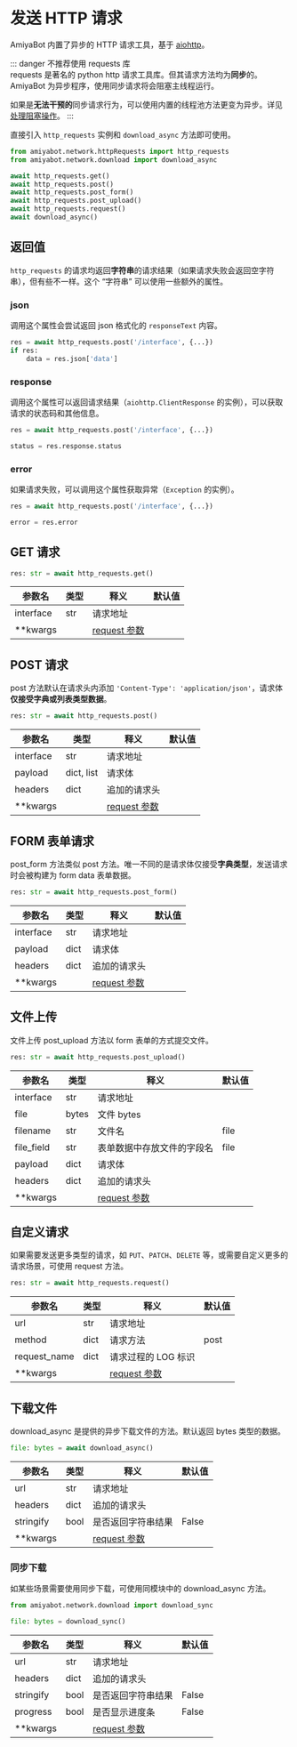 # 发送 HTTP 请求

AmiyaBot 内置了异步的 HTTP 请求工具，基于 [aiohttp](https://github.com/aio-libs/aiohttp)。

::: danger 不推荐使用 requests 库<br>
requests 是著名的 python http 请求工具库。但其请求方法均为**同步**的。AmiyaBot 为异步程序，使用同步请求将会阻塞主线程运行。

如果是**无法干预的**同步请求行为，可以使用内置的线程池方法更变为异步。详见 [处理阻塞操作](/develop/advanced/blockingIO)。
:::

直接引入 `http_requests` 实例和 `download_async` 方法即可使用。

```python
from amiyabot.network.httpRequests import http_requests
from amiyabot.network.download import download_async

await http_requests.get()
await http_requests.post()
await http_requests.post_form()
await http_requests.post_upload()
await http_requests.request()
await download_async()
```

## 返回值

`http_requests` 的请求均返回**字符串**的请求结果（如果请求失败会返回空字符串），但有些不一样。这个 “字符串” 可以使用一些额外的属性。

### json

调用这个属性会尝试返回 json 格式化的 `responseText` 内容。

```python
res = await http_requests.post('/interface', {...})
if res:
    data = res.json['data']
```

### response

调用这个属性可以返回请求结果（`aiohttp.ClientResponse` 的实例），可以获取请求的状态码和其他信息。

```python
res = await http_requests.post('/interface', {...})

status = res.response.status
```

### error

如果请求失败，可以调用这个属性获取异常（`Exception` 的实例）。

```python
res = await http_requests.post('/interface', {...})

error = res.error
```

## GET 请求

```python
res: str = await http_requests.get()
```

| 参数名       | 类型  | 释义                                                                                   | 默认值 |
|-----------|-----|--------------------------------------------------------------------------------------|-----|
| interface | str | 请求地址                                                                                 |     |
| **kwargs  |     | [request 参数](https://github.com/aio-libs/aiohttp/blob/master/aiohttp/client.py#L316) |     |

## POST 请求

post 方法默认在请求头内添加 `'Content-Type': 'application/json'`，请求体**仅接受字典或列表类型数据**。

```python
res: str = await http_requests.post()
```

| 参数名       | 类型         | 释义                                                                                   | 默认值 |
|-----------|------------|--------------------------------------------------------------------------------------|-----|
| interface | str        | 请求地址                                                                                 |     |
| payload   | dict, list | 请求体                                                                                  |     |
| headers   | dict       | 追加的请求头                                                                               |     |
| **kwargs  |            | [request 参数](https://github.com/aio-libs/aiohttp/blob/master/aiohttp/client.py#L316) |     |

## FORM 表单请求

post_form 方法类似 post 方法。唯一不同的是请求体仅接受**字典类型**，发送请求时会被构建为 form data 表单数据。

```python
res: str = await http_requests.post_form()
```

| 参数名       | 类型   | 释义                                                                                   | 默认值 |
|-----------|------|--------------------------------------------------------------------------------------|-----|
| interface | str  | 请求地址                                                                                 |     |
| payload   | dict | 请求体                                                                                  |     |
| headers   | dict | 追加的请求头                                                                               |     |
| **kwargs  |      | [request 参数](https://github.com/aio-libs/aiohttp/blob/master/aiohttp/client.py#L316) |     |

## 文件上传

文件上传 post_upload 方法以 form 表单的方式提交文件。

```python
res: str = await http_requests.post_upload()
```

| 参数名        | 类型    | 释义                                                                                   | 默认值  |
|------------|-------|--------------------------------------------------------------------------------------|------|
| interface  | str   | 请求地址                                                                                 |      |
| file       | bytes | 文件 bytes                                                                             |      |
| filename   | str   | 文件名                                                                                  | file |
| file_field | str   | 表单数据中存放文件的字段名                                                                        | file |
| payload    | dict  | 请求体                                                                                  |      |
| headers    | dict  | 追加的请求头                                                                               |      |
| **kwargs   |       | [request 参数](https://github.com/aio-libs/aiohttp/blob/master/aiohttp/client.py#L316) |      |

## 自定义请求

如果需要发送更多类型的请求，如 `PUT`、`PATCH`、`DELETE` 等，或需要自定义更多的请求场景，可使用 request 方法。

```python
res: str = await http_requests.request()
```

| 参数名          | 类型   | 释义                                                                                   | 默认值  |
|--------------|------|--------------------------------------------------------------------------------------|------|
| url          | str  | 请求地址                                                                                 |      |
| method       | dict | 请求方法                                                                                 | post |
| request_name | dict | 请求过程的 LOG 标识                                                                         |      |
| **kwargs     |      | [request 参数](https://github.com/aio-libs/aiohttp/blob/master/aiohttp/client.py#L316) |      |

## 下载文件

download_async 是提供的异步下载文件的方法。默认返回 bytes 类型的数据。

```python
file: bytes = await download_async()
```

| 参数名       | 类型   | 释义                                                                                   | 默认值   |
|-----------|------|--------------------------------------------------------------------------------------|-------|
| url       | str  | 请求地址                                                                                 |       |
| headers   | dict | 追加的请求头                                                                               |       |
| stringify | bool | 是否返回字符串结果                                                                            | False |
| **kwargs  |      | [request 参数](https://github.com/aio-libs/aiohttp/blob/master/aiohttp/client.py#L316) |       |

### 同步下载

如某些场景需要使用同步下载，可使用同模块中的 download_async 方法。

```python
from amiyabot.network.download import download_sync

file: bytes = download_sync()
```

| 参数名       | 类型   | 释义                                                                          | 默认值   |
|-----------|------|-----------------------------------------------------------------------------|-------|
| url       | str  | 请求地址                                                                        |       |
| headers   | dict | 追加的请求头                                                                      |       |
| stringify | bool | 是否返回字符串结果                                                                   | False |
| progress  | bool | 是否显示进度条                                                                     | False |
| **kwargs  |      | [request 参数](https://github.com/psf/requests/blob/main/requests/api.py#L14) |       |
